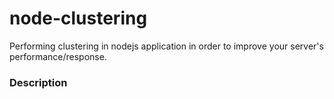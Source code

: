 # node-clustering
Performing clustering in nodejs application in order to improve your server's performance/response.

### Description

